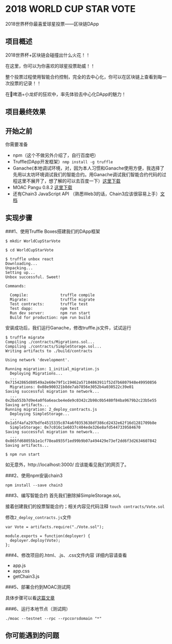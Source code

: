 # 2018 WORLD CUP STAR VOTE
2018世界杯你最喜爱球星投票——区块链DApp

## 项目概述
2018世界杯+区块链会碰撞出什么火花！！

在这里，你可以为你喜欢的球星投票助威！！

整个投票过程使用智能合约控制，完全的去中心化，你可以在区块链上查看到每一次投票的记录！！

在🍺啤酒+小龙虾的狂欢中，率先体验去中心化DApp的魅力！

## 项目最终效果

## 开始之前

你需要准备

* npm（这个不做另外介绍了，自行百度吧）
* Truffle(DApp开发框架）`nmp install -g truffle`
* Ganache(本地调试环境，对，因为本人习惯和Ganache使用方便，我选择了先用以太坊环境调试我们的智能合约。用Ganache调试我们智能合约代码的过程这里不展开了，想了解的可以去百度一下）[这里下载](https://truffleframework.com/ganache)
* MOAC Pangu 0.8.2 [这里下载](https://github.com/MOACChain/moac-core/releases)
* 还有Chain3 JavaScript API （熟悉Web3的话，Chain3应该很容易上手）[文档](https://github.com/MOACChain/chain3/blob/master/Chain3.md)

## 实现步骤

###1、使用Truffle Boxes搭建我们的DApp框架

```
$ mkdir WorldCupStarVote

$ cd WorldCupStarVote

$ truffle unbox react
Downloading...
Unpacking...
Setting up...
Unbox successful. Sweet!

Commands:

  Compile:              truffle compile
  Migrate:              truffle migrate
  Test contracts:       truffle test
  Test dapp:            npm test
  Run dev server:       npm run start
  Build for production: npm run build

```

安装成功后，我们运行Ganache，修改truffle.js文件，试试运行

```
$ truffle migrate
Compiling ./contracts/Migrations.sol...
Compiling ./contracts/SimpleStorage.sol...
Writing artifacts to ./build/contracts

Using network 'development'.

Running migration: 1_initial_migration.js
  Deploying Migrations...
  ... 0x71542865d80549a2e60e79f1c19462a57104863911f52d7b6807948e49950856
  Migrations: 0x08e900321b8de7ab7856e3052b4a030522c39e01
Saving successful migration to network...
  ... 0x2ba553b7d9e4a0f6a6eacbe4ede9c0342c2b98c0b5480f84ba9679b2c23b5e55
Saving artifacts...
Running migration: 2_deploy_contracts.js
  Deploying SimpleStorage...
  ... 0x1a5f4afa297bdfe4515335c874a6f0353638df386cd2432e62f16d1281709b8e
  SimpleStorage: 0x7c016c1e6037c404ede326e8afd5447339584670
Saving successful migration to network...
  ... 0x865fd68055b1e1cf78ea8935f1ed99b9b07a494429e73ef2dd6f3d2634607842
Saving artifacts...

$ npm run start
```

如无意外，http://localhost:3000/ 应该能看见我们的网页了。

###2、使用npm安装chain3

```
npm install --save chain3
```

###3、编写智能合约
首先我们删除掉SimpleStorage.sol。

接着创建我们的投票智能合约；相关内容见代码注释 `touch contracts/Vote.sol`

修改`2_deploy_contracts.js`文件

```
var Vote = artifacts.require("./Vote.sol");

module.exports = function(deployer) {
  deployer.deploy(Vote);
};

```

###4、修改项目的.html、.js、.css文件内容
详细内容请查看

* app.js
* app.css
* getChain3.js


###5、部署合约到MOAC测试网

具体步骤可以看[这篇文章](https://mp.weixin.qq.com/s/e8LRSaEsVaLgwAJgLW4wPg)


###6、运行本地节点（测试网）

`./moac --testnet --rpc --rpccorsdomain "*"`

## 你可能遇到的问题




